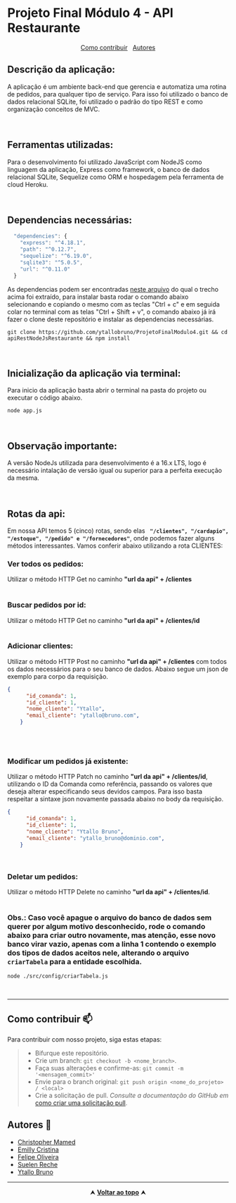 # Projeto Final Módulo 4 - API Restaurante 

<div id="inicio" align=center>
  <a href="#contribuir">Como contribuir</a>&nbsp;&nbsp;
  <a href="#grupo">Autores</a> 
</div>

## Descrição da aplicação:
A aplicação é um ambiente back-end que gerencia e automatiza uma rotina de pedidos, para qualquer tipo de serviço. Para isso foi utilizado o banco de dados relacional SQLite, foi utilizado o padrão do tipo REST e como organização conceitos de MVC.

<br>

## Ferramentas utilizadas:
Para o desenvolvimento foi utilizado JavaScript com NodeJS como linguagem da aplicação, Express como framework, o banco de dados relacional SQLite, Sequelize como ORM e hospedagem pela ferramenta de cloud Heroku.

<br>

## Dependencias necessárias:
```js
  "dependencies": {
    "express": "^4.18.1",
    "path": "^0.12.7",
    "sequelize": "^6.19.0",
    "sqlite3": "^5.0.5",
    "url": "^0.11.0"
  }
```
As dependencias podem ser encontradas <a href = 'https://github.com/ytallobruno/ProjetoFinalModulo4/blob/main/package.json'>neste arquivo</a> do qual o trecho acima foi extraído, para instalar basta rodar o comando abaixo selecionando e copiando o mesmo com as teclas "Ctrl + c" e em seguida colar no terminal com as telas "Ctrl + Shift + v", o comando abaixo já irá fazer o clone deste repositório e instalar as dependencias necessárias.

```
git clone https://github.com/ytallobruno/ProjetoFinalModulo4.git && cd apiRestNodeJsRestaurante && npm install
```

<br>

## Inicialização da aplicação via terminal:
Para inicio da aplicação basta abrir o terminal na pasta do projeto ou executar o código abaixo.

```
node app.js
```

<br>

## Observação importante:

A versão NodeJs utilizada para desenvolvimento é a 16.x LTS, logo é necessário intalação de versão igual ou superior para a perfeita execução da mesma.

<br>

## Rotas da api:

Em nossa API temos 5 (cinco) rotas, sendo elas <b> ` "/clientes", "/cardapio", "/estoque", "/pedido" e "/fornecedores"`</b>, onde podemos fazer alguns métodos interessantes. Vamos conferir abaixo utilizando a rota CLIENTES:
<br>


### Ver todos os pedidos:

Utilizar o método HTTP Get no caminho <b>"url da api" + /clientes</b>
<br>
<br>

### Buscar pedidos por id:

Utilizar o método HTTP Get no caminho <b>"url da api" + /clientes/id</b>
<br>
<br>

### Adicionar clientes:
Utilizar o método HTTP Post no caminho <b>"url da api" + /clientes</b> com todos os dados necessários para o seu banco de dados. Abaixo segue um json de exemplo para corpo da requisição.

```json
{
      "id_comanda": 1,
      "id_cliente": 1,
      "nome_cliente": "Ytallo",
      "email_cliente": "ytallo@bruno.com",
    }
```
<br>
<br>

### Modificar um pedidos já existente:
Utilizar o método HTTP Patch no caminho <b>"url da api" + /clientes/id</b>, utilizando o ID da Comanda como referência, passando os valores que deseja alterar especificando seus devidos campos. Para isso basta respeitar a sintaxe json novamente passada abaixo no body da requisição.

```json
{
      "id_comanda": 1,
      "id_cliente": 1,
      "nome_cliente": "Ytallo Bruno",
      "email_cliente": "ytallo_bruno@dominio.com",
    }
```
<br>

### Deletar um pedidos:
Utilizar o método HTTP Delete no caminho <b>"url da api" + /clientes/id</b>.
<br>
<br>


### Obs.: Caso você apague o arquivo do banco de dados sem querer por algum motivo desconhecido, rode o comando abaixo para criar outro novamente, mas atenção, esse novo banco virar vazio, apenas com a linha 1 contendo o exemplo dos tipos de dados aceitos nele, alterando o arquivo `criarTabela` para a entidade escolhida.

```node
node ./src/config/criarTabela.js
```
<br>
<hr>

<h2 id="contribuir">Como contribuir 📫</h2>

Para contribuir com nosso projeto, siga estas etapas:
  >- Bifurque este repositório.
  >- Crie um branch: `git checkout -b <nome_branch>`.
  >- Faça suas alterações e confirme-as: `git commit -m '<mensagem_commit>'`
  >- Envie para o branch original: `git push origin <nome_do_projeto> / <local>`
  >- Crie a solicitação de pull.
*Consulte a documentação do GitHub em* [como criar uma solicitação pull](https://help.github.com/en/github/collaborating-with-issues-and-pull-requests/creating-a-pull-request).

<h2 id="grupo">Autores 🥇</h2>

  - [Christopher Mamed](https://www.linkedin.com/in/christopher-mamed-407485139/)
  - [Emilly Cristina](https://www.linkedin.com/in/emilly-finco/)
  - [Felipe Oliveira](https://www.linkedin.com/in/carvalho-felipe28/)
  - [Suelen Reche](https://www.linkedin.com/in/suelen-reche-55a43a79/)
  - [Ytallo Bruno](https://linkedin.com/in/ytallobruno)

<hr>

<div align="center">
  &#11165;&nbsp;<a href="#inicio"><strong>Voltar ao topo</strong></a>&nbsp;&#11165;
</div>